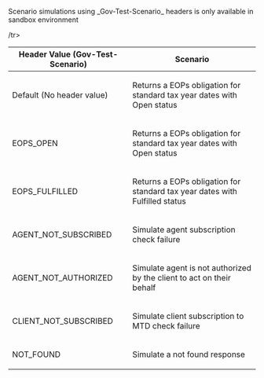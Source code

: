 <p>Scenario simulations using _Gov-Test-Scenario_ headers is only available in sandbox environment</p>
<table>
    <thead>
        <tr>
            <th>Header Value (Gov-Test-Scenario)</th>
            <th>Scenario</th>
        </tr>
    </thead>
    <tbody>
        <tr>
            <td><p>Default (No header value)</p></td>
            <td><p>Returns a EOPs obligation for standard tax year dates with Open status</p></td>
        </tr>
        <tr>
            <td><p>EOPS_OPEN</p></td>
            <td><p>Returns a EOPs obligation for standard tax year dates with Open status</p></td>
        </tr>
        <tr>
            <td><p>EOPS_FULFILLED</p></td>
            <td><p>Returns a EOPs obligation for standard tax year dates with Fulfilled status</p></td>
        </tr>
        <tr>
        <tr>
            <td><p>AGENT_NOT_SUBSCRIBED</p></td>
            <td><p>Simulate agent subscription check failure</p></td>
        </tr>
        <tr>
            <td><p>AGENT_NOT_AUTHORIZED</p></td>
            <td><p>Simulate agent is not authorized by the client to act on their behalf</p></td>
        </tr>
        <tr>
            <td><p>CLIENT_NOT_SUBSCRIBED</p></td>
            <td><p>Simulate client subscription to MTD check failure</p></td>
        </tr>
        <tr>
            <td><p>NOT_FOUND</p></td>
            <td><p>Simulate a not found response</p></td>
        /tr>
    </tbody>
</table>